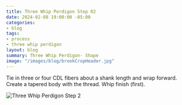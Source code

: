 ```yaml
---
title: Three Whip Perdigon Step 02
date: 2024-02-08 19:00:00 -05:00
categories:
- blog
tags:
- process
- three whip perdigon
layout: blog
summary: Three Whip Perdigon- Shape
image: "/images/blog/brookCropHeader.jpg"
---
```


Tie in three or four CDL fibers about a shank length and wrap forward.  Create a tapered body with the thread.  Whip finish (first).

![Three Whip Perdigon Step 2](https://effectiveflybox.github.io/images/posts/2024-02-09-threeWhipPerdigonStep02.jpg "Three Whip Perdigon Step 02")